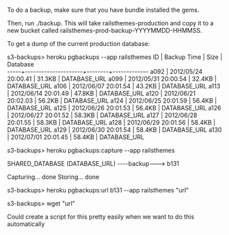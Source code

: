 To do a backup, make sure that you have bundle installed the gems.

Then, run ./backup. This will take railsthemes-production and copy it to a new bucket called railsthemes-prod-backup-YYYYMMDD-HHMMSS.




To get a dump of the current production database:

s3-backups> heroku pgbackups --app railsthemes
ID   | Backup Time         | Size   | Database    
-----+---------------------+--------+-------------
a092 | 2012/05/24 20:00.41 | 31.3KB | DATABASE_URL
a099 | 2012/05/31 20:00.54 | 32.4KB | DATABASE_URL
a106 | 2012/06/07 20:01.54 | 43.2KB | DATABASE_URL
a113 | 2012/06/14 20:01.49 | 47.8KB | DATABASE_URL
a120 | 2012/06/21 20:02.03 | 56.2KB | DATABASE_URL
a124 | 2012/06/25 20:01.59 | 56.4KB | DATABASE_URL
a125 | 2012/06/26 20:01.53 | 56.4KB | DATABASE_URL
a126 | 2012/06/27 20:01.52 | 58.3KB | DATABASE_URL
a127 | 2012/06/28 20:01.55 | 58.3KB | DATABASE_URL
a128 | 2012/06/29 20:01.56 | 58.4KB | DATABASE_URL
a129 | 2012/06/30 20:01.54 | 58.4KB | DATABASE_URL
a130 | 2012/07/01 20:01.45 | 58.4KB | DATABASE_URL

s3-backups> heroku pgbackups:capture --app railsthemes

SHARED_DATABASE (DATABASE_URL)  ----backup--->  b131

Capturing... done
Storing... done

s3-backups> heroku pgbackups:url b131 --app railsthemes
"url"

s3-backups> wget "url"


Could create a script for this pretty easily when we want to do this automatically
